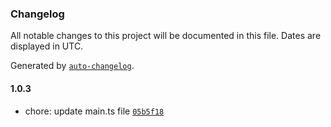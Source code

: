 ### Changelog

All notable changes to this project will be documented in this file. Dates are displayed in UTC.

Generated by [`auto-changelog`](https://github.com/CookPete/auto-changelog).

#### 1.0.3

- chore: update main.ts file [`05b5f18`](https://github.com/francois1059/poc-api/commit/05b5f189cbb2ac994fbbfce41f8af37036b05368)
